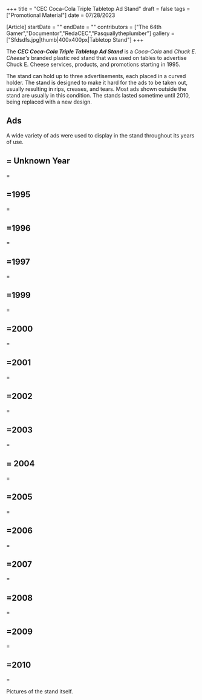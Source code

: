 +++
title = "CEC Coca-Cola Triple Tabletop Ad Stand"
draft = false
tags = ["Promotional Material"]
date = 07/28/2023

[Article]
startDate = ""
endDate = ""
contributors = ["The 64th Gamer","Documentor","RedaCEC","Pasquallytheplumber"]
gallery = ["Sfdsdfs.jpg|thumb|400x400px|Tabletop Stand"]
+++

The <b><i>CEC Coca-Cola Triple Tabletop Ad Stand</b></i> is a <i>Coca-Cola</i> and <i>Chuck E. Cheese's</i> branded plastic red stand that was used on tables to advertise Chuck E. Cheese services, products, and promotions starting in 1995.

The stand can hold up to three advertisements, each placed in a curved holder. The stand is designed to make it hard for the ads to be taken out, usually resulting in rips, creases, and tears. Most ads shown outside the stand are usually in this condition. The stands lasted sometime until 2010, being replaced with a new design.

<h2> Ads </h2>
A wide variety of ads were used to display in the stand throughout its years of use.

<h2>= Unknown Year </h2>=


<h2>=1995</h2>=


<h2>=1996</h2>=


<h2>=1997</h2>=


<h2>=1999</h2>=


<h2>=2000</h2>=


<h2>=2001</h2>=


<h2>=2002</h2>=


<h2>=2003</h2>=


<h2>= 2004 </h2>=


<h2>=2005</h2>=


<h2>=2006</h2>=


<h2>=2007</h2>=


<h2>=2008</h2>=


<h2>=2009</h2>=


<h2>=2010</h2>=


Pictures of the stand itself.